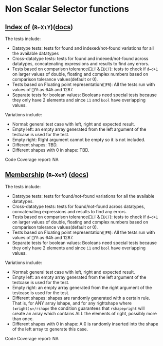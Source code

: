 # Non Scalar Selector functions

## [Index of](../../../tests/indexof.apln) (`R←X⍳Y`)([docs](https://help.dyalog.com/latest/Content/Language/Primitive%20Functions/Index%20Of.htm))

The tests include:
- Datatype tests: tests for found and indexed/not-found variations for all the available datatypes
- Cross-datatype tests: tests for found and indexed/not-found across datatypes, concatenating expressions and results to find any errors.
- Tests based on comparison tolerance(`⎕CT` & `⎕DCT`): tests to check if `d=d+1` on larger values of double, floating and complex numbers based on comparison tolerance values(default or 0).
- Tests based on Floating point representation(`⎕FR`): All the tests run with values of `⎕FR` as 645 and 1287.
- Separate tests for boolean values: Booleans need special tests because they only have 2 elements and since `i1` and `bool` have overlapping values.

Variations include:
- Normal: general test case with left, right and expected result.
- Empty left: an empty array generated from the left argument of the testcase is used for the test.
- Empty right: Right argument cannot be empty so it is not included.
- Different shapes: TBD.
- Different shapes with 0 in shape: TBD.

Code Coverage report: NA

## [Membership](../../../tests/membership.apln) (`R←X∊Y`) ([docs](https://help.dyalog.com/latest/Content/Language/Primitive%20Functions/Membership.htm))

The tests include:
- Datatype tests: tests for found/not-found variations for all the available datatypes.
- Cross-datatype tests: tests for found/not-found across datatypes, concatenating expressions and results to find any errors.
- Tests based on comparison tolerance(`⎕CT` & `⎕DCT`): tests to check if `d=d+1` on larger values of double, floating and complex numbers based on comparison tolerance values(default or 0).
- Tests based on Floating point representation(`⎕FR`): All the tests run with values of `⎕FR` as 645 and 1287.
- Separate tests for boolean values: Booleans need special tests because they only have 2 elements and since `i1` and `bool` have overlapping values.

Variations include:
- Normal: general test case with left, right and expected result.
- Empty left: an empty array generated from the left argument of the testcase is used for the test.
- Empty right: an empty array generated from the right argument of the testcase is used for the test.
- Different shapes: shapes are randomly generated with a certain rule. That is, for ANY array lshape, and for any rightshape where `(≢right)≤×/rshape` the condition guarantees that `rshape⍴right` will create an array which contains ALL the elements of right, possibly more than once.
- Different shapes with 0 in shape: A 0 is randomly inserted into the shape of the left array to generate this case.

Code Coverage report: NA